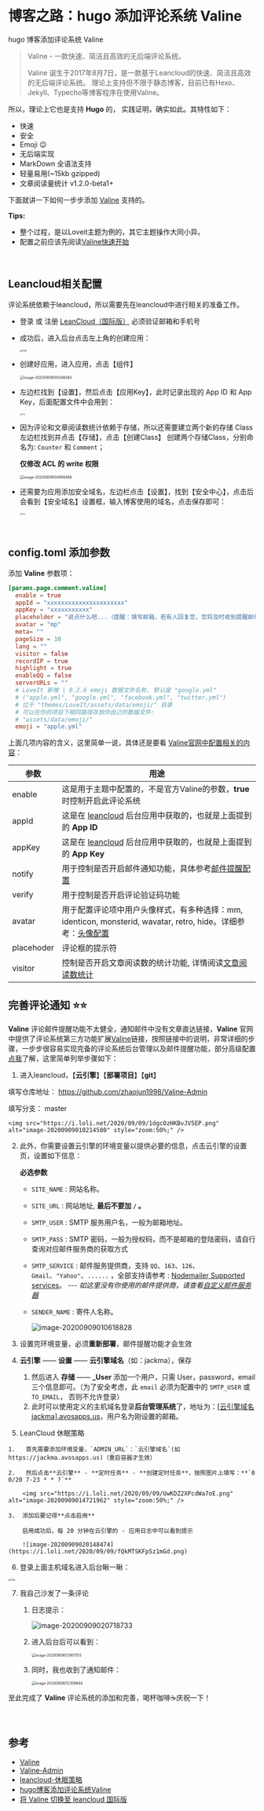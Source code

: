 # 博客之路：hugo 添加评论系统 Valine


hugo 博客添加评论系统 Valine  <!--more-->



>   Valine - 一款快速、简洁且高效的无后端评论系统。
>
>   Valine 诞生于2017年8月7日，是一款基于Leancloud的快速、简洁且高效的无后端评论系统。
>   理论上支持但不限于静态博客，目前已有Hexo、Jekyll、Typecho等博客程序在使用Valine。

所以，理论上它也是支持 **Hugo** 的， 实践证明，确实如此。其特性如下：

-   快速
-   安全
-   Emoji 😉
-   无后端实现
-   MarkDown 全语法支持
-   轻量易用(~15kb gzipped)
-   文章阅读量统计 v1.2.0-beta1+

下面就讲一下如何一步步添加 [Valine](https://valine.js.org/) 支持的。

**Tips:**

-   整个过程，是以Loveit主题为例的，其它主题操作大同小异。
-   配置之前应该先阅读[Valine快速开始](https://valine.js.org/quickstart.html)



​	

## Leancloud相关配置

评论系统依赖于leancloud，所以需要先在leancloud中进行相关的准备工作。

-   登录 或 注册 [LeanCloud（国际版）](https://leancloud.app/)
    必须验证邮箱和手机号

-   成功后，进入后台点击左上角的创建应用：

    <img src="https://pichome-1254392422.cos.ap-chengdu.myqcloud.com/20180708153104380829479.png" alt="img" style="zoom: 33%;" />

-   创建好应用，进入应用，点击【组件】

    <img src="C:\Users\Sam\AppData\Roaming\Typora\typora-user-images\image-20200909000346264.png" alt="image-20200909000346264" style="zoom: 50%;" />

-   左边栏找到【设置】，然后点击【应用Key】，此时记录出现的 App ID 和 App Key，后面配置文件中会用到：

    <img src="https://pichome-1254392422.cos.ap-chengdu.myqcloud.com/20180708153104457148134.png" alt="img" style="zoom: 25%;" />

-   因为评论和文章阅读数统计依赖于存储，所以还需要建立两个新的存储 Class
    左边栏找到并点击【存储】，点击【创建Class】
    创建两个存储Class，分别命名为: `Counter` 和 `Comment`；

    **仅修改 ACL 的 write 权限**

    <img src="https://i.loli.net/2020/09/09/q2D9dCorHQ8tx3w.png" alt="image-20200909004906488" style="zoom: 50%;" />

-   还需要为应用添加安全域名，左边栏点击【设置】，找到【安全中心】，点击后会看到【安全域名】设置框，输入博客使用的域名，点击保存即可：

    <img src="https://pichome-1254392422.cos.ap-chengdu.myqcloud.com/20180708153104592457270.png" alt="img" style="zoom: 25%;" />



​	

## config.toml 添加参数

添加 **Valine** 参数项：

```toml
[params.page.comment.valine]
  enable = true
  appId = "xxxxxxxxxxxxxxxxxxxxxx"
  appKey = "xxxxxxxxxxx"
  placeholder = "说点什么吧...（提醒：填写邮箱，若有人回复您，您将及时收到提醒邮件！）"
  avatar = "mp"
  meta= ""
  pageSize = 10
  lang = ""
  visitor = false
  recordIP = true
  highlight = true
  enableQQ = false
  serverURLs = ""
  # LoveIt 新增 | 0.2.6 emoji 数据文件名称, 默认是 "google.yml"
  # ("apple.yml", "google.yml", "facebook.yml", "twitter.yml")
  # 位于 "themes/LoveIt/assets/data/emoji/" 目录
  # 可以在你的项目下相同路径存放你自己的数据文件:
  # "assets/data/emoji/"
  emoji = "apple.yml"
```

上面几项内容的含义，这里简单一说，具体还是要看 [Valine官网中配置相关的内容](https://valine.js.org/configuration.html)：

| 参数       | 用途                                                         |
| ---------- | ------------------------------------------------------------ |
| enable     | 这是用于主题中配置的，不是官方Valine的参数，**true**时控制开启此评论系统 |
| appId      | 这是在 [leancloud](https://leancloud.cn/) 后台应用中获取的，也就是上面提到的 **App ID** |
| appKey     | 这是在 [leancloud](https://leancloud.cn/) 后台应用中获取的，也就是上面提到的 **App Key** |
| notify     | 用于控制是否开启邮件通知功能，具体参考[邮件提醒配置](https://github.com/xCss/Valine/wiki/Valine-评论系统中的邮件提醒设置) |
| verify     | 用于控制是否开启评论验证码功能                               |
| avatar     | 用于配置评论项中用户头像样式，有多种选择：mm, identicon, monsterid, wavatar, retro, hide。详细参考：[头像配置](https://valine.js.org/avatar.html) |
| placehoder | 评论框的提示符                                               |
| visitor    | 控制是否开启文章阅读数的统计功能, 详情阅读[文章阅读数统计](https://valine.js.org/visitor.html) |



## 完善评论通知  ⭐️⭐️

**Valine** 评论邮件提醒功能不太健全，通知邮件中没有文章直达链接，**Valine** 官网中提供了评论系统第三方功能扩展[Valine](https://github.com/zhaojun1998/Valine-Admin)链接，按照链接中的说明，非常详细的步骤，一步步很容易实现完备的评论系统后台管理以及邮件提醒功能，部分高级配置[点我](https://github.com/zhaojun1998/Valine-Admin/blob/master/高级配置.md#自定义邮件服务器)了解，这里简单列举步骤如下：

1.  进入leancloud，【**云引擎**】【**部署项目**】【**git**】
  

填写仓库地址： https://github.com/zhaojun1998/Valine-Admin
    
填写分支： master 
    
    <img src="https://i.loli.net/2020/09/09/1dgcOzHKBvJV5EP.png" alt="image-20200909010214580" style="zoom:50%;" />

2.  此外，你需要设置云引擎的环境变量以提供必要的信息，点击云引擎的设置页，设置如下信息：

    **必选参数**

    -   `SITE_NAME` : 网站名称。
    -   `SITE_URL` : 网站地址, **最后不要加 `/` 。**
    -   `SMTP_USER` : SMTP 服务用户名，一般为邮箱地址。
    -   `SMTP_PASS` : SMTP 密码，一般为授权码，而不是邮箱的登陆密码，请自行查询对应邮件服务商的获取方式
    -   `SMTP_SERVICE` : 邮件服务提供商，支持 `QQ`、`163`、`126`、`Gmail`、`"Yahoo"`、`......` ，全部支持请参考 : [Nodemailer Supported services](https://nodemailer.com/smtp/well-known/#supported-services)。 --- *如这里没有你使用的邮件提供商，请查看[自定义邮件服务器](https://github.com/zhaojun1998/Valine-Admin/blob/master/高级配置.md#自定义邮件服务器)*
    -   `SENDER_NAME` : 寄件人名称。

        ![image-20200909010618828](https://i.loli.net/2020/09/09/Yki6BNtXu9VmpEg.png)

3.  设置完环境变量，必须**重新部署**，邮件提醒功能才会生效

4.  **云引擎** —— **设置** —— **云引擎域名**（如：jackma），保存

    1.   然后进入 **存储** —— **_User** 添加一个用户，只需 User，password，email 三个信息即可。（为了安全考虑，此 `email` 必须为配置中的 `SMTP_USER` 或 `TO_EMAIL`， 否则不允许登录）
    2.   此时可以使用定义的主机域名登录**后台管理系统**了，地址为：[[云引擎域名jackma].avosapps.us]()，用户名为刚设置的邮箱。

5.   LeanCloud 休眠策略

    1.   首先需要添加环境变量，`ADMIN_URL`：`云引擎域名`(如https://jackma.avosapps.us)（重启容器才生效）

    2.   然后点击**云引擎** - **定时任务** - **创建定时任务**，按照图片上填写：**`0 0/20 7-23 * * ?`**

        <img src="https://i.loli.net/2020/09/09/UwKDZ2XPcdWa7oE.png" alt="image-20200909014721962" style="zoom:50%;" />

    3.  添加后要记得**点击启用**

        启用成功后，每 20 分钟在云引擎的 - 应用日志中可以看到提示

        ![image-20200909020148474](https://i.loli.net/2020/09/09/fQkMTSKFp5z1mGd.png)

6.  登录上面主机域名进入后台瞅一瞅：

<img src="https://i.loli.net/2020/09/09/SE4c8jlLFw6tZDU.png" alt="img" style="zoom: 33%;" />

7.  我自己沙发了一条评论

    1.  日志提示：

        ![image-20200909020718733](https://i.loli.net/2020/09/09/HBxUEh2rif6eCyt.png)

    2.  进入后台后可以看到：

        <img src="C:\Users\Sam\AppData\Roaming\Typora\typora-user-images\image-20200909013907513.png" alt="image-20200909013907513" style="zoom: 50%;" />

    3.  同时，我也收到了通知邮件：

        <img src="https://i.loli.net/2020/09/09/DKmHWPE46Z8sFCf.png" alt="image-20200909012309644" style="zoom:50%;" />

至此完成了 **Valine** 评论系统的添加和完善，喝杯咖啡☕️庆祝一下！



​	

## 参考

-   [Valine](https://valine.js.org/)
-   [Valine-Admin](https://github.com/zhaojun1998/Valine-Admin)
-   [leancloud-休眠策略](https://github.com/zhaojun1998/Valine-Admin/blob/master/高级配置.md#leancloud-休眠策略)
-   [hugo博客添加评论系统Valine](https://www.smslit.top/2018/07/08/hugo-valine/)
-   [将 Valine 切换至 leancloud 国际版](https://co5.me/2019/190818-valine.html)


